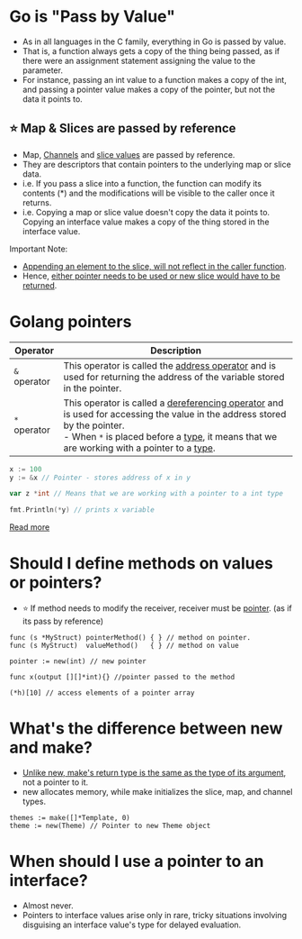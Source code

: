 # Go is "Pass by Value"
- As in all languages in the C family, everything in Go is passed by value.
- That is, a function always gets a copy of the thing being passed, as if there were an assignment statement assigning the value to the parameter.
- For instance, passing an int value to a function makes a copy of the int, and passing a pointer value makes a copy of the pointer, but not the data it points to.

## :star: Map & Slices are passed by reference
- Map, [Channels](GoRoutines&Channels.md) and [slice values](SlicesGo.md) are passed by reference.
- They are descriptors that contain pointers to the underlying map or slice data.
- i.e. If you pass a slice into a function, the function can modify its contents (*) and the modifications will be visible to the caller once it returns.
- i.e. Copying a map or slice value doesn't copy the data it points to. Copying an interface value makes a copy of the thing stored in the interface value.

Important Note:
- [Appending an element to the slice, will not reflect in the caller function](https://stackoverflow.com/questions/21035279/why-does-go-slice-append-not-take-a-reference).
- Hence, [either pointer needs to be used or new slice would have to be returned](https://stackoverflow.com/questions/52565597/cannot-append-to-slice-inside-a-function).

# Golang pointers

| Operator     | Description                                                                                                                                                                                                                                                                     |
|--------------|---------------------------------------------------------------------------------------------------------------------------------------------------------------------------------------------------------------------------------------------------------------------------------|
| `&` operator | This operator is called the [address operator](https://www.techopedia.com/definition/25580/address-of-operator--c) and is used for returning the address of the variable stored in the pointer.                                                                                 |
| `*` operator | This operator is called a [dereferencing operator](https://en.wikipedia.org/wiki/Dereference_operator) and is used for accessing the value in the address stored by the pointer.<br/>- When `*` is placed before a [type](OOPsGo/TypesGo.md), it means that we are working with a pointer to a [type](OOPsGo/TypesGo.md). |

```go
x := 100
y := &x // Pointer - stores address of x in y

var z *int // Means that we are working with a pointer to a int type

fmt.Println(*y) // prints x variable 
```

[Read more](https://www.geeksforgeeks.org/pointers-in-golang/)

# Should I define methods on values or pointers?
- :star: If method needs to modify the receiver, receiver must be [pointer](https://go.dev/tour/moretypes/1). (as if its pass by reference)

```
func (s *MyStruct) pointerMethod() { } // method on pointer. 
func (s MyStruct)  valueMethod()   { } // method on value

pointer := new(int) // new pointer

func x(output [][]*int){} //pointer passed to the method

(*h)[10] // access elements of a pointer array
```

# What's the difference between new and make?
- [Unlike new, make's return type is the same as the type of its argument](https://stackoverflow.com/questions/9320862/why-would-i-make-or-new), not a pointer to it.
- new allocates memory, while make initializes the slice, map, and channel types.

```
themes := make([]*Template, 0)
theme := new(Theme) // Pointer to new Theme object
```

# When should I use a pointer to an interface?
- Almost never. 
- Pointers to interface values arise only in rare, tricky situations involving disguising an interface value's type for delayed evaluation.


